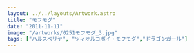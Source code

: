 ```yaml
---
layout: ../../layouts/Artwork.astro
title: "モフモグ"
date: "2011-11-11"
image: "/artworks/0251モフモグ_3.jpg"
tags: ["ハルスベリヤ", "ツィオルコボイ・モフモグ","ドラゴンガール"]
---
```


